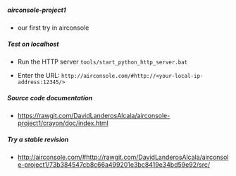 ##### airconsole-project1
 + our first try in airconsole


##### Test on localhost
- Run the HTTP server
``tools/start_python_http_server.bat ``

- Enter the URL:
`` http://airconsole.com/#http://<your-local-ip-address:12345/> ``

##### Source code documentation
- https://rawgit.com/DavidLanderosAlcala/airconsole-project1/crayon/doc/index.html

##### Try a stable revision
- http://airconsole.com/#http://rawgit.com/DavidLanderosAlcala/airconsole-project1/73b384547cb8c66a499201e3bc8419e34bd59e92/src/

